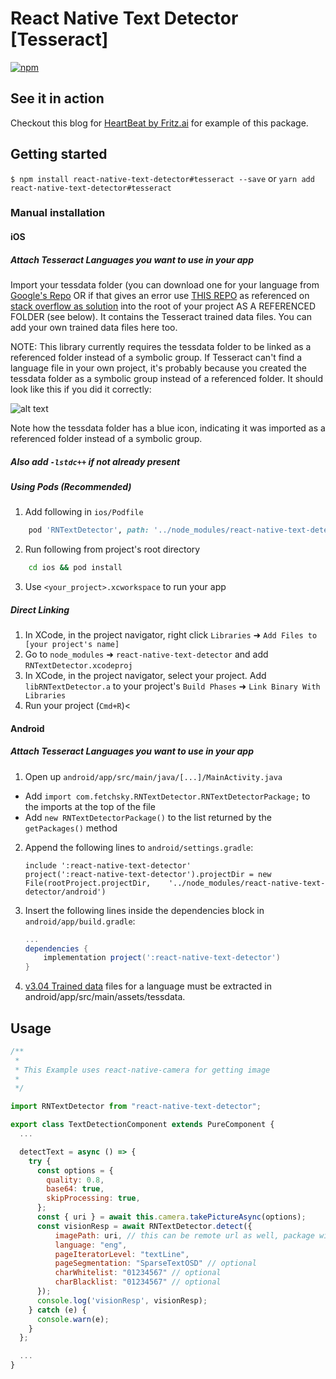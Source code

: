 # React Native Text Detector [Tesseract]

[![npm](https://img.shields.io/npm/dm/react-native-text-detector.svg)](https://www.npmjs.com/package/react-native-text-detector)

## See it in action

Checkout this blog for [HeartBeat by Fritz.ai](https://heartbeat.fritz.ai/building-text-detection-apps-for-ios-and-android-using-react-native-42fe3c7e339) for example of this package.

## Getting started

`$ npm install react-native-text-detector#tesseract --save` or `yarn add react-native-text-detector#tesseract`

### Manual installation

#### iOS

##### Attach Tesseract Languages you want to use in your app

Import your tessdata folder (you can download one for your language from [Google's Repo](https://code.google.com/p/tesseract-ocr/downloads/list) OR if that gives an error use [THIS REPO](https://github.com/tesseract-ocr/tessdata/tree/bf82613055ebc6e63d9e3b438a5c234bfd638c93) as referenced on [stack overflow as solution](https://stackoverflow.com/questions/41131083/tesseract-traineddata-not-working-in-swift-3-0-project-using-version-4-0/41168236#41168236) into the root of your project AS A REFERENCED FOLDER (see below). It contains the Tesseract trained data files. You can add your own trained data files here too.

NOTE: This library currently requires the tessdata folder to be linked as a referenced folder instead of a symbolic group. If Tesseract can't find a language file in your own project, it's probably because you created the tessdata folder as a symbolic group instead of a referenced folder. It should look like this if you did it correctly:

![alt text](https://cloud.githubusercontent.com/assets/817753/4598582/aeba675c-50ba-11e4-8d14-c7af9336b965.png "guide")

Note how the tessdata folder has a blue icon, indicating it was imported as a referenced folder instead of a symbolic group.

##### Also add `-lstdc++` if not already present

##### Using Pods (Recommended)

1. Add following in `ios/Podfile`

```ruby
    pod 'RNTextDetector', path: '../node_modules/react-native-text-detector/ios'
```

2. Run following from project's root directory

```bash
    cd ios && pod install
```

3. Use `<your_project>.xcworkspace` to run your app

##### Direct Linking

1.  In XCode, in the project navigator, right click `Libraries` ➜ `Add Files to [your project's name]`
2.  Go to `node_modules` ➜ `react-native-text-detector` and add `RNTextDetector.xcodeproj`
3.  In XCode, in the project navigator, select your project. Add `libRNTextDetector.a` to your project's `Build Phases` ➜ `Link Binary With Libraries`
4.  Run your project (`Cmd+R`)<

#### Android

##### Attach Tesseract Languages you want to use in your app

1.  Open up `android/app/src/main/java/[...]/MainActivity.java`

- Add `import com.fetchsky.RNTextDetector.RNTextDetectorPackage;` to the imports at the top of the file
- Add `new RNTextDetectorPackage()` to the list returned by the `getPackages()` method

2.  Append the following lines to `android/settings.gradle`:
    ```
    include ':react-native-text-detector'
    project(':react-native-text-detector').projectDir = new File(rootProject.projectDir, 	'../node_modules/react-native-text-detector/android')
    ```
3.  Insert the following lines inside the dependencies block in `android/app/build.gradle`:

    ```groovy
    ...
    dependencies {
        implementation project(':react-native-text-detector')
    }
    ```

4.  [v3.04 Trained data](https://github.com/tesseract-ocr/tessdata/tree/3.04.00) files for a language must be extracted in android/app/src/main/assets/tessdata.

## Usage

```javascript
/**
 *
 * This Example uses react-native-camera for getting image
 *
 */

import RNTextDetector from "react-native-text-detector";

export class TextDetectionComponent extends PureComponent {
  ...

  detectText = async () => {
    try {
      const options = {
        quality: 0.8,
        base64: true,
        skipProcessing: true,
      };
      const { uri } = await this.camera.takePictureAsync(options);
      const visionResp = await RNTextDetector.detect({
          imagePath: uri, // this can be remote url as well, package will handle such url internally
          language: "eng",
          pageIteratorLevel: "textLine",
          pageSegmentation: "SparseTextOSD" // optional
          charWhitelist: "01234567" // optional
          charBlacklist: "01234567" // optional
      });
      console.log('visionResp', visionResp);
    } catch (e) {
      console.warn(e);
    }
  };

  ...
}
```
